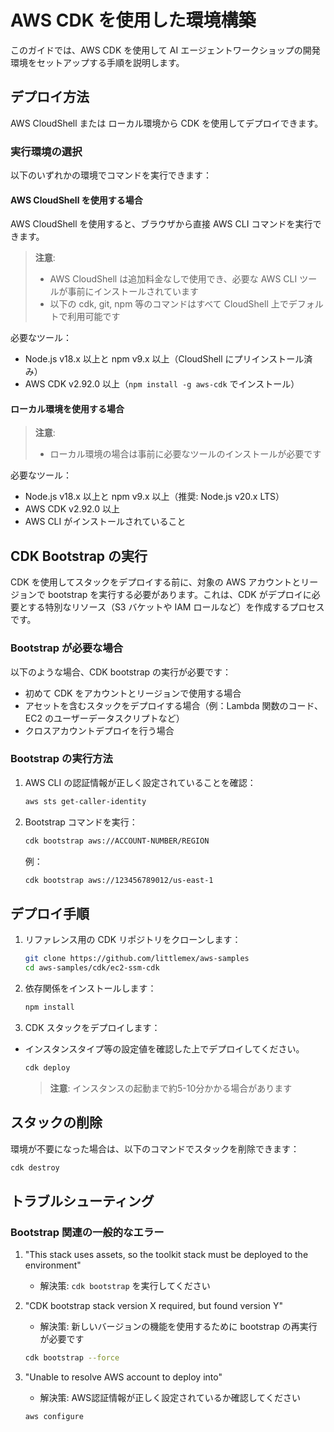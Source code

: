# AWS CDK を使用した環境構築

このガイドでは、AWS CDK を使用して AI エージェントワークショップの開発環境をセットアップする手順を説明します。

## デプロイ方法

AWS CloudShell または ローカル環境から CDK を使用してデプロイできます。

### 実行環境の選択

以下のいずれかの環境でコマンドを実行できます：

#### AWS CloudShell を使用する場合

AWS CloudShell を使用すると、ブラウザから直接 AWS CLI コマンドを実行できます。

> **注意**: 
> - AWS CloudShell は追加料金なしで使用でき、必要な AWS CLI ツールが事前にインストールされています
> - 以下の cdk, git, npm 等のコマンドはすべて CloudShell 上でデフォルトで利用可能です

必要なツール：
- Node.js v18.x 以上と npm v9.x 以上（CloudShell にプリインストール済み）
- AWS CDK v2.92.0 以上（`npm install -g aws-cdk` でインストール）

#### ローカル環境を使用する場合

> **注意**:
> - ローカル環境の場合は事前に必要なツールのインストールが必要です

必要なツール：
- Node.js v18.x 以上と npm v9.x 以上（推奨: Node.js v20.x LTS）
- AWS CDK v2.92.0 以上
- AWS CLI がインストールされていること

## CDK Bootstrap の実行

CDK を使用してスタックをデプロイする前に、対象の AWS アカウントとリージョンで bootstrap を実行する必要があります。これは、CDK がデプロイに必要とする特別なリソース（S3 バケットや IAM ロールなど）を作成するプロセスです。

### Bootstrap が必要な場合

以下のような場合、CDK bootstrap の実行が必要です：

- 初めて CDK をアカウントとリージョンで使用する場合
- アセットを含むスタックをデプロイする場合（例：Lambda 関数のコード、EC2 のユーザーデータスクリプトなど）
- クロスアカウントデプロイを行う場合

### Bootstrap の実行方法

1. AWS CLI の認証情報が正しく設定されていることを確認：
   ```bash
   aws sts get-caller-identity
   ```

2. Bootstrap コマンドを実行：
   ```bash
   cdk bootstrap aws://ACCOUNT-NUMBER/REGION
   ```
   例：
   ```bash
   cdk bootstrap aws://123456789012/us-east-1
   ```

## デプロイ手順

1. リファレンス用の CDK リポジトリをクローンします：
   ```bash
   git clone https://github.com/littlemex/aws-samples
   cd aws-samples/cdk/ec2-ssm-cdk
   ```

2. 依存関係をインストールします：
   ```bash
   npm install
   ```

3. CDK スタックをデプロイします：

- インスタンスタイプ等の設定値を確認した上でデプロイしてください。

   ```bash
   cdk deploy
   ```

   > **注意**: インスタンスの起動まで約5-10分かかる場合があります

## スタックの削除

環境が不要になった場合は、以下のコマンドでスタックを削除できます：

```bash
cdk destroy
```

## トラブルシューティング

### Bootstrap 関連の一般的なエラー

1. "This stack uses assets, so the toolkit stack must be deployed to the environment"
   - 解決策: `cdk bootstrap` を実行してください

2. "CDK bootstrap stack version X required, but found version Y"
   - 解決策: 新しいバージョンの機能を使用するために bootstrap の再実行が必要です
   ```bash
   cdk bootstrap --force
   ```

3. "Unable to resolve AWS account to deploy into"
   - 解決策: AWS認証情報が正しく設定されているか確認してください
   ```bash
   aws configure
   ```
